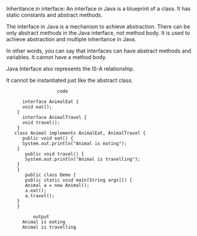    Inheritance in interface:
    An interface in Java is a blueprint of a class. It has static constants and abstract methods.

   The interface in Java is a mechanism to achieve abstraction. There can be only abstract methods in the Java interface, not method body. It is used to achieve abstraction and    multiple inheritance in Java.

   In other words, you can say that interfaces can have abstract methods and variables. It cannot have a method body.

   Java Interface also represents the IS-A relationship.

   It cannot be instantiated just like the abstract class.
                  
                       code
                     
          interface AnimalEat {
          void eat();
        }
          interface AnimalTravel {
          void travel();
        }
       class Animal implements AnimalEat, AnimalTravel {
          public void eat() {
          System.out.println("Animal is eating");
        } 
           public void travel() {
           System.out.println("Animal is travelling");
        }
        }
           public class Demo {
           public static void main(String args[]) {
           Animal a = new Animal();
           a.eat();
           a.travel();
        }
        }
                         
              output
          Animal is eating
          Animal is travelling